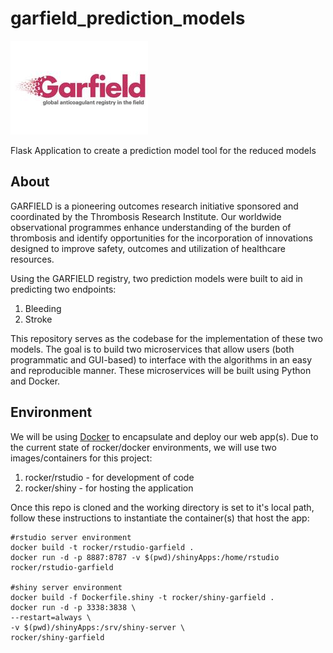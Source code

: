# garfield_prediction_models
![logo](images/garfield.jpg)

Flask Application to create a prediction model tool for the reduced models

## About
GARFIELD is a pioneering outcomes research initiative sponsored and coordinated by the Thrombosis Research Institute. Our worldwide observational programmes enhance understanding of the burden of thrombosis and identify opportunities for the incorporation of innovations designed to improve safety, outcomes and utilization of healthcare resources.

Using the GARFIELD registry, two prediction models were built to aid in predicting two endpoints:
1. Bleeding
2. Stroke

This repository serves as the codebase for the implementation of these two models. The goal is to build two microservices that allow users (both programmatic and GUI-based) to interface with the algorithms in an easy and reproducible manner. These microservices will be built using Python and Docker.

## Environment
We will be using [Docker](https://www.docker.com) to encapsulate and deploy our web app(s). Due to the current state of rocker/docker environments, we will use two images/containers for this project:
1. rocker/rstudio - for development of code
2. rocker/shiny - for hosting the application

Once this repo is cloned and the working directory is set to it's local path, follow these instructions to instantiate the container(s) that host the app:
```
#rstudio server environment
docker build -t rocker/rstudio-garfield .
docker run -d -p 8887:8787 -v $(pwd)/shinyApps:/home/rstudio rocker/rstudio-garfield

#shiny server environment
docker build -f Dockerfile.shiny -t rocker/shiny-garfield .
docker run -d -p 3338:3838 \
--restart=always \
-v $(pwd)/shinyApps:/srv/shiny-server \
rocker/shiny-garfield
```

